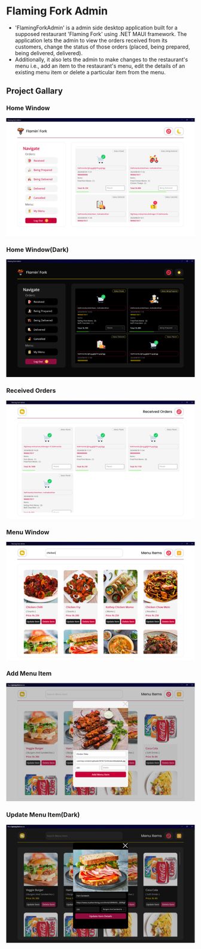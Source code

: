 # Flaming Fork Admin 
- 'FlamingForkAdmin' is a admin side desktop application built for a supposed restaurant 'Flaming Fork' using .NET MAUI framework. The application lets the admin to view the orders received from its customers, change the status of those orders (placed, being prepared, being delivered, delivered).
- Additionally, it also lets the admin to make changes to the restaurant's menu i.e., add an item to the restaurant's menu, edit the details of an existing menu item or delete a particular item from the menu.
## Project Gallary

### Home Window
![Home window](Snapshots/admin_root_light.png)

### Home Window(Dark)
![Home window(Dark)](Snapshots/admin_root.png)

### Received Orders
![Received Orders window](Snapshots/received_orders.png)

### Menu Window
![Menu window](Snapshots/menu_page_light.png)

### Add Menu Item
![Add Menu window](Snapshots/add_item_light.png)

### Update Menu Item(Dark)
![Update Menu window(Dark)](Snapshots/add_item_dark.png)
